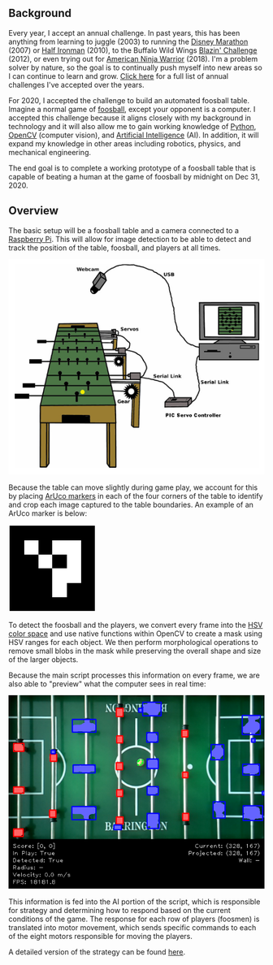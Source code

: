 
## Background
Every year, I accept an annual challenge. In past years, this has been anything from learning to juggle (2003) to running the [Disney Marathon](https://www.wdwmagic.com/events/walt-disney-world-marathon.htm) (2007) or [Half Ironman](https://www.ironman.com/im703-races) (2010), to the Buffalo Wild Wings [Blazin' Challenge](https://www.buffalowildwings.com/en/food/sauces/blazin-side-of-sauce/) (2012), or even trying out for [American Ninja Warrior](https://www.nbc.com/american-ninja-warrior) (2018). I'm a problem solver by nature, so the goal is to continually push myself into new areas so I can continue to learn and grow. [Click here](annualChallenges.md) for a full list of annual challenges I've accepted over the years.

For 2020, I accepted the challenge to build an automated foosball table. Imagine a normal game of [foosball](https://en.wikipedia.org/wiki/Table_football), except your opponent is a computer. I accepted this challenge because it aligns closely with my background in technology and it will also allow me to gain working knowledge of [Python](https://www.python.org/), [OpenCV](https://opencv.org/) (computer vision), and [Artificial Intelligence](https://en.wikipedia.org/wiki/Artificial_intelligence) (AI). In addition, it will expand my knowledge in other areas including robotics, physics, and mechanical engineering.

The end goal is to complete a working prototype of a foosball table that is capable of beating a human at the game of foosball by midnight on Dec 31, 2020.


## Overview
The basic setup will be a foosball table and a camera connected to a [Raspberry Pi](https://www.raspberrypi.org/). This will allow for image detection to be able to detect and track the position of the table, foosball, and players at all times.

![Basic Setup](media/img1.png)

Because the table can move slightly during game play, we account for this by placing [ArUco markers](https://docs.opencv.org/master/d9/d6d/tutorial_table_of_content_aruco.html) in each of the four corners of the table to identify and crop each image captured to the table boundaries. An example of an ArUco marker is below:

![ArUco Marker](media/aruco.png)

To detect the foosball and the players, we convert every frame into the [HSV color space](https://en.wikipedia.org/wiki/HSL_and_HSV) and use native functions within OpenCV to create a mask using HSV ranges for each object. We then perform morphological operations to remove small blobs in the mask while preserving the overall shape and size of the larger objects.

Because the main script processes this information on every frame, we are also able to "preview" what the computer sees in real time:

![Screenshot](media/screenshot.png)

This information is fed into the AI portion of the script, which is responsible for strategy and determining how to respond based on the current conditions of the game. The response for each row of players (foosmen) is translated into motor movement, which sends specific commands to each of the eight motors responsible for moving the players.

A detailed version of the strategy can be found [here](media/strategy.pdf).
